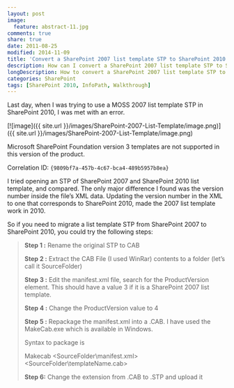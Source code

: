 ```yaml
---
layout: post
image:
  feature: abstract-11.jpg
comments: true
share: true
date: 2011-08-25
modified: 2014-11-09
title: 'Convert a SharePoint 2007 list template STP to SharePoint 2010'
description: How can I convert a SharePoint 2007 list template STP to SharePoint 2010?
longDescription: How to convert a SharePoint 2007 list template STP to work in SharePoint 2010.
categories: SharePoint
tags: [SharePoint 2010, InfoPath, Walkthrough]
---
```


Last day, when I was trying to use a MOSS 2007 list template STP in SharePoint 2010, I was met with an error.

[![image]({{ site.url }}/images/SharePoint-2007-List-Template/image.png)]({{ site.url }}/images/SharePoint-2007-List-Template/image.png)

Microsoft SharePoint Foundation version 3 templates are not supported in this version of the product.  

Correlation ID: `{9809bf7a-457b-4c67-bca4-489b5957b8ea}`  

I tried opening an STP of SharePoint 2007 and SharePoint 2010 list template, and compared. The only major difference I found was the version number inside the file’s XML data. Updating the version number in the XML to one that corresponds to SharePoint 2010, made the 2007 list template work in 2010.  

So if you need to migrate a list template STP from SharePoint 2007 to SharePoint 2010, you could try the following steps:  

> **Step 1 :** Rename the original STP to CAB  
> 
> **Step 2 :** Extract the CAB File (I used WinRar) contents to a folder (let’s call it SourceFolder)  
> 
> **Step 3 :** Edit the manifest.xml file, search for the ProductVersion element. This should have a value 3 if it is a SharePoint 2007 list template.  
> 
> **Step 4 :** Change the ProductVersion value to 4  
> 
> **Step 5 :** Repackage the manifest.xml into a .CAB. I have used the MakeCab.exe which is available in Windows.  
> 
> Syntax to package is  
> 
> Makecab <SourceFolder\manifest.xml> <SourceFolder\templateName.cab>  
> 
> **Step 6:** Change the extension from .CAB to .STP and upload it
